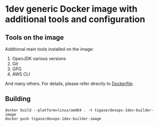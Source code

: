 # 1dev generic Docker image with additional tools and configuration

## Tools on the image

Additional main tools installed on the image:

1. OpenJDK various versions 
1. Git
1. GPG
1. AWS CLI

And many others. For details, please refer directly to [Dockerfile](Dockerfile).

## Building

```shell
docker build --platform=linux/amd64 . -t tigase/devops-1dev-builder-image
docker push tigase/devops-1dev-builder-image

```